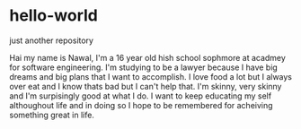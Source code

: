 # hello-world
just another repository

Hai my name is Nawal, I'm a 16 year old hish school sophmore at acadmey for software engineering. I'm studying to be a lawyer because I have big dreams and big plans that I want to accomplish. I love food a lot but I always over eat and I know thats bad but I can't help that. I'm skinny, very skinny and I'm surpisingly good at what I do. I want to keep educating my self althoughout life and in doing so I hope to be remembered for acheiving something great in life. 
